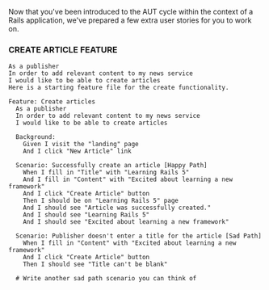 Now that you've been introduced to the AUT cycle within the context of a Rails application, we've prepared a few extra user stories for you to work on.

### CREATE ARTICLE FEATURE

    As a publisher
    In order to add relevant content to my news service
    I would like to be able to create articles
    Here is a starting feature file for the create functionality.

    Feature: Create articles
      As a publisher
      In order to add relevant content to my news service
      I would like to be able to create articles

      Background:
        Given I visit the "landing" page
        And I click "New Article" link

      Scenario: Successfully create an article [Happy Path]
        When I fill in "Title" with "Learning Rails 5"
        And I fill in "Content" with "Excited about learning a new framework"
        And I click "Create Article" button
        Then I should be on "Learning Rails 5" page
        And I should see "Article was successfully created."
        And I should see "Learning Rails 5"
        And I should see "Excited about learning a new framework"

      Scenario: Publisher doesn't enter a title for the article [Sad Path]
        When I fill in "Content" with "Excited about learning a new framework"
        And I click "Create Article" button
        Then I should see "Title can't be blank"

      # Write another sad path scenario you can think of